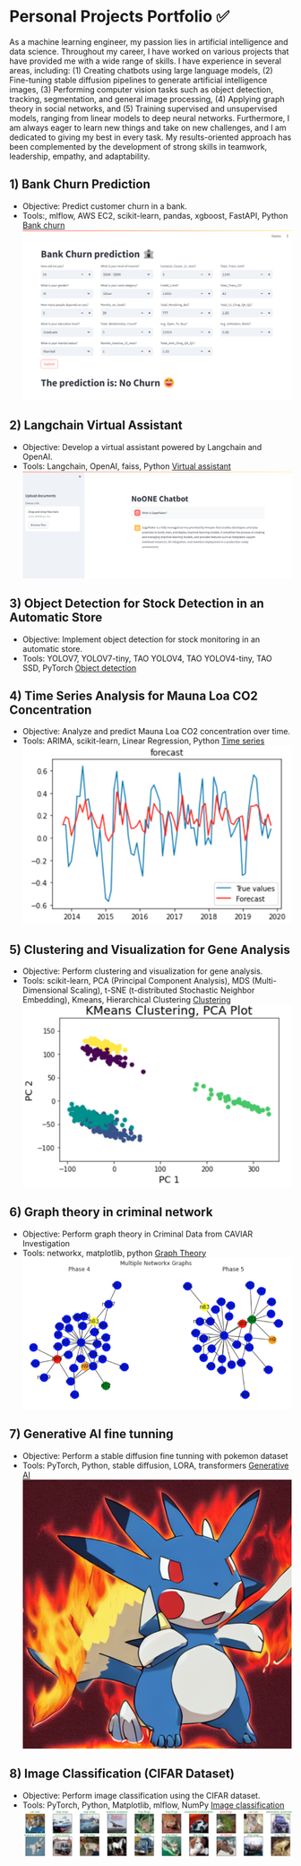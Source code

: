 # Personal Projects Portfolio ✅

As a machine learning engineer, my passion lies in artificial intelligence and data science. Throughout my career, I have worked on various projects that have provided me with a wide range of skills. I have experience in several areas, including: (1) Creating chatbots using large language models, (2) Fine-tuning stable diffusion pipelines to generate artificial intelligence images, (3) Performing computer vision tasks such as object detection, tracking, segmentation, and general image processing, (4) Applying graph theory in social networks, and (5) Training supervised and unsupervised models, ranging from linear models to deep neural networks. Furthermore, I am always eager to learn new things and take on new challenges, and I am dedicated to giving my best in every task. My results-oriented approach has been complemented by the development of strong skills in teamwork, leadership, empathy, and adaptability.

## 1) Bank Churn Prediction

- Objective: Predict customer churn in a bank.
- Tools:, mlflow, AWS EC2, scikit-learn, pandas, xgboost, FastAPI, Python
  [Bank churn](https://github.com/luis95garay/data_science_bank_churn)
  ![bankchurn](public/bankchurn1.png)

## 2) Langchain Virtual Assistant

- Objective: Develop a virtual assistant powered by Langchain and OpenAI.
- Tools: Langchain, OpenAI, faiss, Python
  [Virtual assistant](https://github.com/luis95garay/noone-langchain-chatbot)
  ![Virtual assistant](public/question1.png)

## 3) Object Detection for Stock Detection in an Automatic Store

- Objective: Implement object detection for stock monitoring in an automatic store.
- Tools: YOLOV7, YOLOV7-tiny, TAO YOLOV4, TAO YOLOV4-tiny, TAO SSD, PyTorch
  [Object detection](https://github.com/luis95garay/object_detection)

## 4) Time Series Analysis for Mauna Loa CO2 Concentration

- Objective: Analyze and predict Mauna Loa CO2 concentration over time.
- Tools: ARIMA, scikit-learn, Linear Regression, Python
  [Time series](https://github.com/luis95garay/Time-series-for-Mauna-Loa-CO2-concentration)
  ![Time series](public/timeseries1.png)

## 5) Clustering and Visualization for Gene Analysis

- Objective: Perform clustering and visualization for gene analysis.
- Tools: scikit-learn, PCA (Principal Component Analysis), MDS (Multi-Dimensional Scaling), t-SNE (t-distributed Stochastic Neighbor Embedding), Kmeans, Hierarchical Clustering
  [Clustering](https://github.com/luis95garay/Clustering-and-visualization-for-gene-analysis)
  ![Clustering](public/clustering1.png)

## 6) Graph theory in criminal network

- Objective: Perform graph theory in Criminal Data from CAVIAR Investigation
- Tools: networkx, matplotlib, python
  [Graph Theory](https://github.com/luis95garay/Graph-theory-criminal-network)
  ![Graph Theor](public/graphtheory1.png)

## 7) Generative AI fine tunning

- Objective: Perform a stable diffusion fine tunning with pokemon dataset
- Tools: PyTorch, Python, stable diffusion, LORA, transformers
  [Generative AI](https://github.com/luis95garay/generative_fine_tuning)
  ![Generative AI](public/txt2img2.png)

## 8) Image Classification (CIFAR Dataset)

- Objective: Perform image classification using the CIFAR dataset.
- Tools: PyTorch, Python, Matplotlib, mlflow, NumPy
  [Image classification](https://github.com/luis95garay/cifar-CNN)
  ![Cifar](public/cifar1.png)
